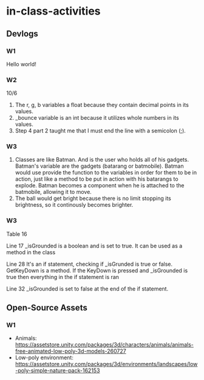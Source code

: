 # in-class-activities
## Devlogs
### W1
Hello world!


### W2
10/6
1. The r, g, b variables a float because they contain decimal points in its values.
2. _bounce variable is an int because it utilizes whole numbers in its values.
3. Step 4 part 2 taught me that I must end the line with a semicolon (;).

### W3
1. Classes are like Batman. And is the user who holds all of his gadgets. Batman's variable are the gadgets (batarang or batmobile). Batman would use provide the function to the variables in order for them to be in action, just like a method to be put in action with his batarangs to explode. Batman becomes a component when he is attached to the batmobile, allowing it to move. 
2. The ball would get bright because there is no limit stopping its brightness, so it continously becomes brighter.

### W3

Table 16

Line 17
_isGrounded is a boolean and is set to true. It can be used as a method in the class

Line 28
It's an if statement, checking if _isGrunded is true or false. GetKeyDown is a method. If the KeyDown is pressed and _isGrounded is true then everything in the if statement is ran

Line 32
_isGrounded is set to false at the end of the if statement.
## Open-Source Assets
### W1
- Animals: https://assetstore.unity.com/packages/3d/characters/animals/animals-free-animated-low-poly-3d-models-260727 
- Low-poly environment: https://assetstore.unity.com/packages/3d/environments/landscapes/low-poly-simple-nature-pack-162153 